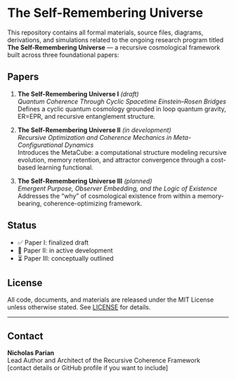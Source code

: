 # The Self-Remembering Universe

This repository contains all formal materials, source files, diagrams, derivations, and simulations related to the ongoing research program titled **The Self-Remembering Universe** — a recursive cosmological framework built across three foundational papers:

## Papers

1. **The Self-Remembering Universe I** *(draft)*  
   *Quantum Coherence Through Cyclic Spacetime Einstein–Rosen Bridges*  
   Defines a cyclic quantum cosmology grounded in loop quantum gravity, ER=EPR, and recursive entanglement structure.

2. **The Self-Remembering Universe II** *(in development)*  
   *Recursive Optimization and Coherence Mechanics in Meta-Configurational Dynamics*  
   Introduces the MetaCube: a computational structure modeling recursive evolution, memory retention, and attractor convergence through a cost-based learning functional.

3. **The Self-Remembering Universe III** *(planned)*  
   *Emergent Purpose, Observer Embedding, and the Logic of Existence*  
   Addresses the “why” of cosmological existence from within a memory-bearing, coherence-optimizing framework.


## Status

- ✅ Paper I: finalized draft
- 🔄 Paper II: in active development
- ⏳ Paper III: conceptually outlined

## License

All code, documents, and materials are released under the MIT License unless otherwise stated. See [LICENSE](./LICENSE) for details.

---

## Contact

**Nicholas Parian**  
Lead Author and Architect of the Recursive Coherence Framework  
[contact details or GitHub profile if you want to include]


